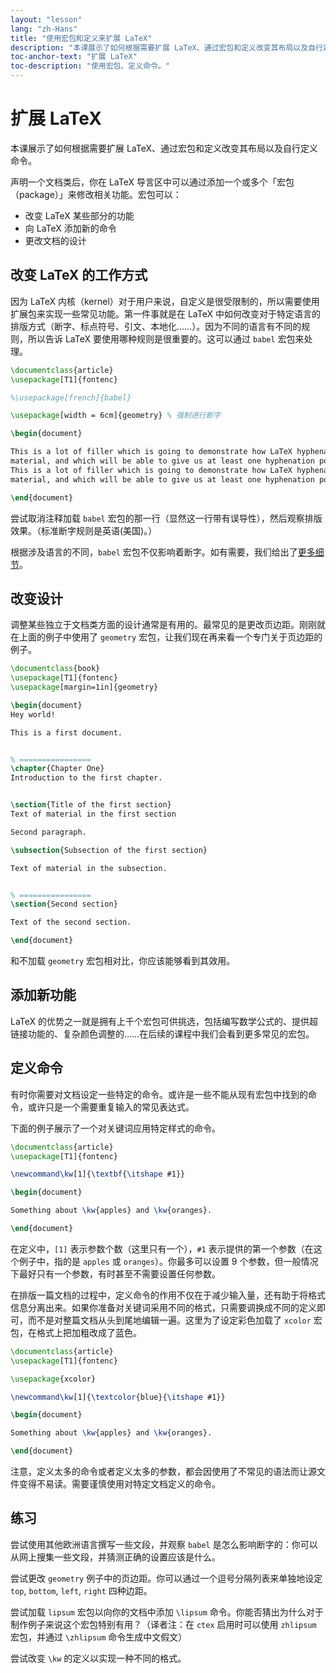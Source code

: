 ```yaml
---
layout: "lesson"
lang: "zh-Hans"
title: "使用宏包和定义来扩展 LaTeX"
description: "本课展示了如何根据需要扩展 LaTeX、通过宏包和定义改变其布局以及自行定义命令。"
toc-anchor-text: "扩展 LaTeX"
toc-description: "使用宏包、定义命令。"
---
```


# 扩展 LaTeX

<span
  class="summary">本课展示了如何根据需要扩展 LaTeX、通过宏包和定义改变其布局以及自行定义命令。</span>

声明一个文档类后，你在 LaTeX 导言区中可以通过添加一个或多个「宏包（package）」来修改相关功能。宏包可以：

- 改变 LaTeX 某些部分的功能
- 向 LaTeX 添加新的命令
- 更改文档的设计

## 改变 LaTeX 的工作方式

因为 LaTeX 内核（kernel）对于用户来说，自定义是很受限制的，所以需要使用扩展包来实现一些常见功能。第一件事就是在 LaTeX 中如何改变对于特定语言的排版方式（断字、标点符号、引文、本地化……）。因为不同的语言有不同的规则，所以告诉 LaTeX 要使用哪种规则是很重要的。这可以通过 `babel` 宏包来处理。

```latex
\documentclass{article}
\usepackage[T1]{fontenc}

%\usepackage[french]{babel}

\usepackage[width = 6cm]{geometry} % 强制进行断字

\begin{document}

This is a lot of filler which is going to demonstrate how LaTeX hyphenates
material, and which will be able to give us at least one hyphenation point.
This is a lot of filler which is going to demonstrate how LaTeX hyphenates
material, and which will be able to give us at least one hyphenation point.

\end{document}
```

尝试取消注释加载 `babel` 宏包的那一行（显然这一行带有误导性），然后观察排版效果。（标准断字规则是英语(美国)。）

根据涉及语言的不同，`babel` 宏包不仅影响着断字。如有需要，我们给出了[更多细节](more-06)。

## 改变设计

调整某些独立于文档类方面的设计通常是有用的。最常见的是更改页边距。刚刚就在上面的例子中使用了 `geometry` 宏包，让我们现在再来看一个专门关于页边距的例子。

```latex
\documentclass{book}
\usepackage[T1]{fontenc}
\usepackage[margin=1in]{geometry}

\begin{document}
Hey world!

This is a first document.


% ================
\chapter{Chapter One}
Introduction to the first chapter.


\section{Title of the first section}
Text of material in the first section

Second paragraph.

\subsection{Subsection of the first section}

Text of material in the subsection.


% ================
\section{Second section}

Text of the second section.

\end{document}
```

和不加载 `geometry` 宏包相对比，你应该能够看到其效用。

## 添加新功能

LaTeX 的优势之一就是拥有上千个宏包可供挑选，包括编写数学公式的、提供超链接功能的、复杂颜色调整的……在后续的课程中我们会看到更多常见的宏包。

## 定义命令

有时你需要对文档设定一些特定的命令。或许是一些不能从现有宏包中找到的命令，或许只是一个需要重复输入的常见表达式。

下面的例子展示了一个对关键词应用特定样式的命令。

```latex
\documentclass{article}
\usepackage[T1]{fontenc}

\newcommand\kw[1]{\textbf{\itshape #1}}

\begin{document}

Something about \kw{apples} and \kw{oranges}.

\end{document}
```

在定义中，`[1]` 表示参数个数（这里只有一个），`#1` 表示提供的第一个参数（在这个例子中，指的是 `apples` 或 `oranges`）。你最多可以设置 9 个参数，但一般情况下最好只有一个参数，有时甚至不需要设置任何参数。

在排版一篇文档的过程中，定义命令的作用不仅在于减少输入量，还有助于将格式信息分离出来。如果你准备对关键词采用不同的格式，只需要调换成不同的定义即可，而不是对整篇文档从头到尾地编辑一遍。这里为了设定彩色加载了 `xcolor` 宏包，在格式上把加粗改成了蓝色。

```latex
\documentclass{article}
\usepackage[T1]{fontenc}

\usepackage{xcolor}

\newcommand\kw[1]{\textcolor{blue}{\itshape #1}}

\begin{document}

Something about \kw{apples} and \kw{oranges}.

\end{document}
```

注意，定义太多的命令或者定义太多的参数，都会因使用了不常见的语法而让源文件变得不易读。需要谨慎使用对特定文档定义的命令。

## 练习

尝试使用其他欧洲语言撰写一些文段，并观察 `babel` 是怎么影响断字的：你可以从网上搜集一些文段，并猜测正确的设置应该是什么。

尝试更改 `geometry` 例子中的页边距。你可以通过一个逗号分隔列表来单独地设定 `top`, `bottom`, `left`, `right` 四种边距。

尝试加载 `lipsum` 宏包以向你的文档中添加 `\lipsum` 命令。你能否猜出为什么对于制作例子来说这个宏包特别有用？（译者注：在 `ctex` 启用时可以使用 `zhlipsum` 宏包，并通过 `\zhlipsum` 命令生成中文假文）

尝试改变 `\kw` 的定义以实现一种不同的格式。